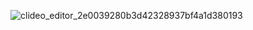 ![clideo_editor_2e0039280b3d42328937bf4a1d380193](https://github.com/Pineapplesz/Rythm/assets/79477576/061fd386-42d1-4104-8de9-322d10ad9f5a)

